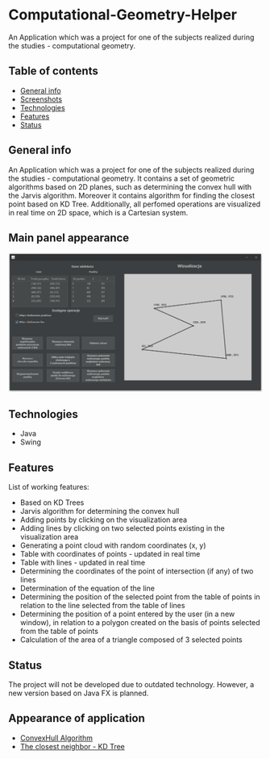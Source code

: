 # Computational-Geometry-Helper
An Application which was a project for one of the subjects realized during the studies - computational geometry. 

## Table of contents
* [General info](#general-info)
* [Screenshots](#screenshots)
* [Technologies](#technologies)
* [Features](#features)
* [Status](#status)

## General info
An Application which was a project for one of the subjects realized during the studies - computational geometry. 
It contains a set of geometric algorithms based on 2D planes, such as determining the convex hull with the Jarvis algorithm.
Moreover it contains algorithm for finding the closest point based on KD Tree. Additionally, all perfomed operations are visualized
in real time on 2D space, which is a Cartesian system.
>

## Main panel appearance
![Example screenshot](./images/GUI-apperance.png)

## Technologies
* Java
* Swing

## Features
List of working features:
* Based on KD Trees 
* Jarvis algorithm for determining the convex hull
* Adding points by clicking on the visualization area
* Adding lines by clicking on two selected points existing in the visualization area
* Generating a point cloud with random coordinates (x, y) 
* Table with coordinates of points - updated in real time 
* Table with lines - updated in real time 
* Determining the coordinates of the point of intersection (if any) of two lines 
* Determination of the equation of the line 
* Determining the position of the selected point from the table of points in relation to the line selected from the table of lines
* Determining the position of a point entered by the user (in a new window), in relation to a polygon created on the basis of points selected from the table of points
* Calculation of the area of a triangle composed of 3 selected points 

## Status
The project will not be developed due to outdated technology. However, a new version based on Java FX is planned.

## Appearance of application
* [ConvexHull Algorithm](./images/Convex-Hull.png)
* [The closest neighbor - KD Tree](./images/KD-Tree.png)
